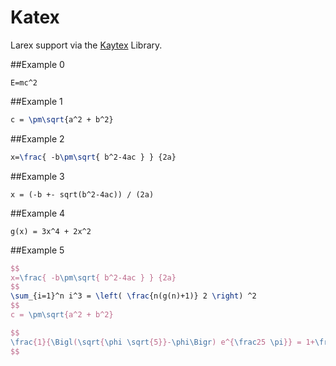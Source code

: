 # Katex

Larex support via the [Kaytex](https://katex.org/) Library.

##Example 0

```asciimath
E=mc^2
```

##Example 1

```latex
c = \pm\sqrt{a^2 + b^2}
```

##Example 2


```latex
x=\frac{ -b\pm\sqrt{ b^2-4ac } } {2a}
```

##Example 3


```asciimath
x = (-b +- sqrt(b^2-4ac)) / (2a)
```

##Example 4


```asciimath
g(x) = 3x^4 + 2x^2
```

##Example 5


```latex
$$
x=\frac{ -b\pm\sqrt{ b^2-4ac } } {2a}
$$
\sum_{i=1}^n i^3 = \left( \frac{n(g(n)+1)} 2 \right) ^2
$$
c = \pm\sqrt{a^2 + b^2}
```

~~~latex
$$
\frac{1}{\Bigl(\sqrt{\phi \sqrt{5}}-\phi\Bigr) e^{\frac25 \pi}} = 1+\frac{e^{-2\pi}} {1+\frac{e^{-4\pi}} {1+\frac{e^{-6\pi}} {1+\frac{e^{-8\pi}} {1+\cdots} } } }
$$
~~~